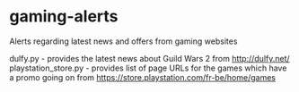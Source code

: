 # gaming-alerts
Alerts regarding latest news and offers from gaming websites

dulfy.py - provides the latest news about Guild Wars 2 from http://dulfy.net/
playstation_store.py - provides list of page URLs for the games which have a promo going on from https://store.playstation.com/fr-be/home/games
